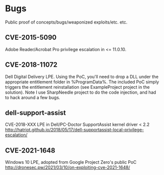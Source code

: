 # Bugs

Public proof of concepts/bugs/weaponized exploits/etc. etc.

## CVE-2015-5090
Adobe Reader/Acrobat Pro privilege escalation in <= 11.0.10.

## CVE-2018-11072
Dell Digital Delivery LPE. Using the PoC, you'll need to drop a DLL under the appropriate entitlement folder in %ProgramData%. The included PoC simply triggers the entitlement reinstallation (see ExampleProject project in the solution). Note I use SharpNeedle project to do the code injection, and had to hack around a few bugs. 

## dell-support-assist
CVE-2018-XXX LPE in Dell/PC-Doctor SupportAssist kernel driver < 2.2
http://hatriot.github.io/2018/05/17/dell-supportassist-local-privilege-escalation/

## CVE-2021-1648
Windows 10 LPE, adopted from Google Project Zero's public PoC
http://dronesec.pw/2021/03/10/on-exploiting-cve-2021-1648/
